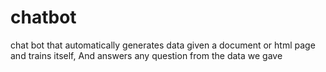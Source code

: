 # chatbot
chat bot that automatically generates data given a document or html page and trains itself, And answers any question from the data we gave
